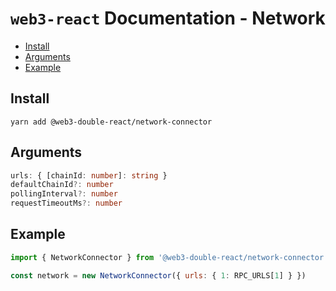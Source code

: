 # `web3-react` Documentation - Network

- [Install](#install)
- [Arguments](#arguments)
- [Example](#example)

## Install
`yarn add @web3-double-react/network-connector`

## Arguments
```typescript
urls: { [chainId: number]: string }
defaultChainId?: number
pollingInterval?: number
requestTimeoutMs?: number
```

## Example
```javascript
import { NetworkConnector } from '@web3-double-react/network-connector'

const network = new NetworkConnector({ urls: { 1: RPC_URLS[1] } })
```
